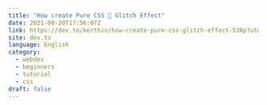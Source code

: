 ```yaml
---
title: "How create Pure CSS 🤖 Glitch Effect"
date: 2021-08-20T17:56:07Z
link: https://dev.to/kerthin/how-create-pure-css-glitch-effect-530p?utm_medium=RSS&utm_source=news.12bit.vn
site: dev.to
language: English
category:
  - webdev
  - beginners
  - tutorial
  - css
draft: false
---
```

